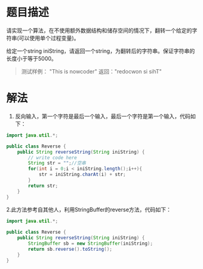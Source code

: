 # 题目描述
请实现一个算法，在不使用额外数据结构和储存空间的情况下，翻转一个给定的字符串(可以使用单个过程变量)。

给定一个string iniString，请返回一个string，为翻转后的字符串。保证字符串的长度小于等于5000。

> 测试样例：
"This is nowcoder"
返回："redocwon si sihT"

# 解法
1. 反向输入，第一个字符是最后一个输入，最后一个字符是第一个输入，代码如下：
```java
import java.util.*;

public class Reverse {
    public String reverseString(String iniString) {
        // write code here
        String str = "";//空串
        for(int i = 0;i < iniString.length();i++){
            str = iniString.charAt(i) + str;
        }
        return str;
    }
}
```
2.此方法参考自其他人，利用StringBuffer的reverse方法，代码如下：

```java
import java.util.*;
 
public class Reverse {
    public String reverseString(String iniString) {
        StringBuffer sb = new StringBuffer(iniString);
        return sb.reverse().toString();
    }
}
```

